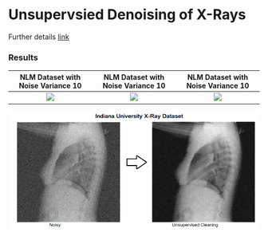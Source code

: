 # Unsupervsied Denoising of X-Rays
Further details [link](https://awaisrauf.github.io/xray-denoising)

### Results
NLM Dataset with Noise Variance 10          |  NLM Dataset with Noise Variance 10           |  NLM Dataset with Noise Variance 10 
:-------------------------:|:-------------------------:|:-------------------------:
![](imgs/NLM_10.png)       |  ![](imgs/NLM_25.png)          |   ![](imgs/NLM_50)

![](imgs/NLM.png)
